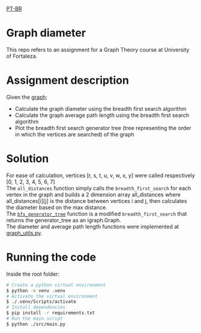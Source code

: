 [PT-BR](README.pt-br.md)
# Graph diameter
This repo refers to an assignment for a Graph Theory course at University of Fortaleza.  

# Assignment description
Given the [graph](graph.png):  
* Calculate the graph diameter using the breadth first search algorithm  
* Calculate the graph average path length using the breadth first search algorithm  
* Plot the breadth first search generator tree (tree representing the order in which the vertices are searched) of the graph  

# Solution
For ease of calculation, vertices [r, s, t, u, v, w, x, y] were called respectively [0, 1, 2, 3, 4, 5, 6, 7]  
The `all_distances` function simply calls the `breadth_first_search` for each vertex in the graph and builds a 2 dimension array all_distances where all_distances[i][j] is the distance between vertices i and j, then calculates the diameter based on the max distance.  
The [`bfs_generator_tree`](src/util/BFS.py) function is a modified `breadth_first_search` that returns the generator_tree as an igraph.Graph.  
The diameter and average path length functions were implemented at [graph_utils.py](src/util/graph_utils.py).  

# Running the code
Inside the root folder:
```sh
# Create a python virtual environment
$ python -m venv .venv
# Activate the virtual environment
$ ./.venv/Scripts/activate
# Install dependencies
$ pip install -r requirements.txt
# Run the main script
$ python ./src/main.py
```

